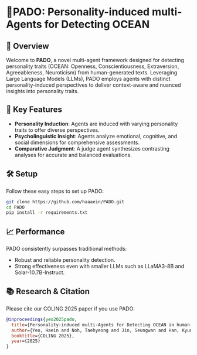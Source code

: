 #  🌊PADO: Personality-induced multi-Agents for Detecting OCEAN

## 📌 Overview
Welcome to **PADO**, a novel multi-agent framework designed for detecting personality traits (OCEAN: Openness, Conscientiousness, Extraversion, Agreeableness, Neuroticism) from human-generated texts. Leveraging Large Language Models (LLMs), PADO employs agents with distinct personality-induced perspectives to deliver context-aware and nuanced insights into personality traits.

## 🌟 Key Features
- **Personality Induction**: Agents are induced with varying personality traits to offer diverse perspectives.
- **Psycholinguistic Insight**: Agents analyze emotional, cognitive, and social dimensions for comprehensive assessments.
- **Comparative Judgment**: A judge agent synthesizes contrasting analyses for accurate and balanced evaluations.

## 🛠️ Setup
Follow these easy steps to set up PADO:

```bash
git clone https://github.com/haaaein/PADO.git
cd PADO
pip install -r requirements.txt
```

## 📈 Performance
PADO consistently surpasses traditional methods:
- Robust and reliable personality detection.
- Strong effectiveness even with smaller LLMs such as LLaMA3-8B and Solar-10.7B-Instruct.

## 📚 Research & Citation
Please cite our COLING 2025 paper if you use PADO:

```bibtex
@inproceedings{yeo2025pado,
  title={Personality-induced multi-Agents for Detecting OCEAN in human-generated texts},
  author={Yeo, Haein and Noh, Taehyeong and Jin, Seungwan and Han, Kyungsik},
  booktitle={COLING 2025},
  year={2025}
}
```